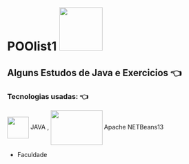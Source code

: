 # POOlist1 <img height="100" width="100" src="https://cursa.com.br/uploads/thumbnails/course_thumbnails/course_thumbnail_default_68.jpg">

## Alguns Estudos de Java e Exercicios 👈 

### Tecnologias usadas: 👈 
<img align="center" height="50" width="50" src="https://cdn.jsdelivr.net/gh/devicons/devicon/icons/java/java-original.svg"> JAVA ,
<img align="center" height="80" width="120" src="https://download.logo.wine/logo/NetBeans/NetBeans-Logo.wine.png"> Apache NETBeans13
- Faculdade
